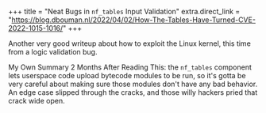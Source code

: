 +++
title = "Neat Bugs in `nf_tables` Input Validation"
extra.direct_link = "https://blog.dbouman.nl/2022/04/02/How-The-Tables-Have-Turned-CVE-2022-1015-1016/"
+++

Another very good writeup about how to exploit the Linux kernel, this time from a logic validation bug.

My Own Summary 2 Months After Reading This: the `nf_tables` component lets userspace code upload bytecode modules to be run, so it's gotta be very careful about making sure those modules don't have any bad behavior. An edge case slipped through the cracks, and those willy hackers pried that crack wide open.
